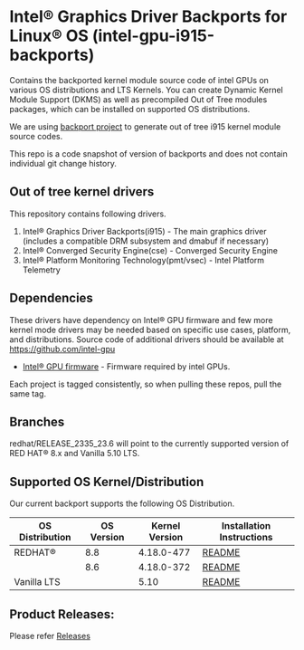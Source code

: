 # Intel® Graphics Driver Backports for Linux® OS (intel-gpu-i915-backports)

Contains the backported kernel module source code of intel GPUs on various OS distributions and LTS Kernels. You can create Dynamic Kernel Module Support (DKMS) as well as precompiled Out of Tree modules packages, which can be installed on supported OS distributions.

We are using [backport project](https://backports.wiki.kernel.org/index.php/Main_Page) to generate out of tree i915 kernel module source codes.

This repo is a code snapshot of version of backports and does not contain individual git change history.


## Out of tree kernel drivers
This repository contains following drivers.
1. Intel® Graphics Driver Backports(i915) - The main graphics driver (includes a compatible DRM subsystem and dmabuf if necessary)
2. Intel® Converged Security Engine(cse) - Converged Security Engine
3. Intel® Platform Monitoring Technology(pmt/vsec) - Intel Platform Telemetry


## Dependencies

  These drivers have dependency on Intel® GPU firmware and few more kernel mode drivers may be needed based on specific use cases, platform, and distributions. Source code of additional drivers should be available at https://github.com/intel-gpu

- [Intel® GPU firmware](https://github.com/intel-gpu/intel-gpu-firmware) - Firmware required by intel GPUs.

Each project is tagged consistently, so when pulling these repos, pull the same tag.

## Branches
redhat/RELEASE_2335_23.6 will point to the currently supported version of RED HAT® 8.x and Vanilla 5.10 LTS.

## Supported OS Kernel/Distribution
  Our current backport supports the following OS Distribution.

| OS Distribution | OS Version | Kernel Version  | Installation Instructions |
|---  |---  |---  |--- |
| REDHAT® | 8.8 | 4.18.0-477 | [README](https://github.com/intel-gpu/intel-gpu-i915-backports/blob/redhat/RELEASE_2335_23.6/docs/README_redhat.md) |
| | 8.6 | 4.18.0-372 | [README](https://github.com/intel-gpu/intel-gpu-i915-backports/blob/redhat/RELEASE_2335_23.6/docs/README_redhat.md) |
| Vanilla LTS |  | 5.10  |  [README](https://github.com/intel-gpu/intel-gpu-i915-backports/blob/redhat/RELEASE_2335_23.6/docs/README_vanilla.md) |


## Product Releases:
Please refer [Releases](https://dgpu-docs.intel.com/releases/index.html)
